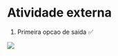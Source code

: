 <h1>Atividade externa</h1>

<ol>
    <li>Primeira opcao de saida ✅</li>
</ol>

<img src="Screenshot_1"/>